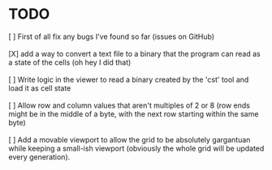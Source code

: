 # TODO
[ ] First of all fix any bugs I've found so far (issues on GitHub) <br />
<br />
[X] add a way to convert a text file to a binary that the program can read as a state of the cells (oh hey I did that) <br />
<br />
[ ] Write logic in the viewer to read a binary created by the 'cst' tool and load it as cell state <br />
<br />
[ ] Allow row and column values that aren't multiples of 2 or 8 (row ends might be in the middle of a byte, with the next row starting within the same byte) <br />
<br />
[ ] Add a movable viewport to allow the grid to be absolutely gargantuan while keeping a small-ish viewport (obviously the whole grid will be updated every generation). <br />
<br />
